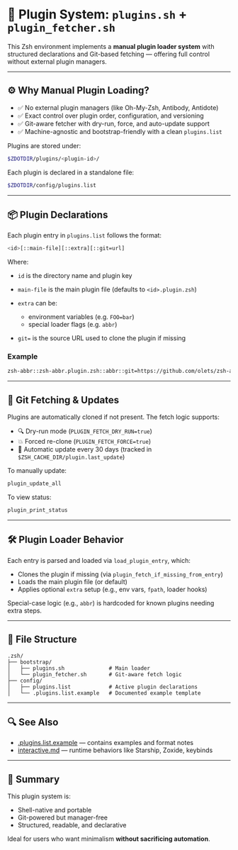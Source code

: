 # 🧩 Plugin System: `plugins.sh` + `plugin_fetcher.sh`

This Zsh environment implements a **manual plugin loader system** 
with structured declarations and Git-based fetching — offering full control without external plugin managers.

---

## ⚙️ Why Manual Plugin Loading?

- ✅ No external plugin managers (like Oh-My-Zsh, Antibody, Antidote)
- ✅ Exact control over plugin order, configuration, and versioning
- ✅ Git-aware fetcher with dry-run, force, and auto-update support
- ✅ Machine-agnostic and bootstrap-friendly with a clean `plugins.list`

Plugins are stored under:

```zsh
$ZDOTDIR/plugins/<plugin-id>/
```

Each plugin is declared in a standalone file:

```zsh
$ZDOTDIR/config/plugins.list
```

---

## 📦 Plugin Declarations

Each plugin entry in `plugins.list` follows the format:

```zsh
<id>[::main-file][::extra][::git=url]
```

Where:

- `id` is the directory name and plugin key
- `main-file` is the main plugin file (defaults to `<id>.plugin.zsh`)
- `extra` can be:

  - environment variables (e.g. `FOO=bar`)
  - special loader flags (e.g. `abbr`)
- `git=` is the source URL used to clone the plugin if missing

### Example

```zsh
zsh-abbr::zsh-abbr.plugin.zsh::abbr::git=https://github.com/olets/zsh-abbr.git
```

---

## 🔄 Git Fetching & Updates

Plugins are automatically cloned if not present. The fetch logic supports:

- 🔍 Dry-run mode (`PLUGIN_FETCH_DRY_RUN=true`)
- 💥 Forced re-clone (`PLUGIN_FETCH_FORCE=true`)
- 📆 Automatic update every 30 days (tracked in `$ZSH_CACHE_DIR/plugin.last_update`)

To manually update:

```zsh
plugin_update_all
```

To view status:

```zsh
plugin_print_status
```

---

## 🛠️ Plugin Loader Behavior

Each entry is parsed and loaded via `load_plugin_entry`, which:

- Clones the plugin if missing (via `plugin_fetch_if_missing_from_entry`)
- Loads the main plugin file (or default)
- Applies optional `extra` setup (e.g., env vars, `fpath`, loader hooks)

Special-case logic (e.g., `abbr`) is hardcoded for known plugins needing extra steps.

---

## 📁 File Structure

```text
.zsh/
├── bootstrap/
│   ├── plugins.sh              # Main loader
│   └── plugin_fetcher.sh       # Git-aware fetch logic
├── config/
│   ├── plugins.list            # Active plugin declarations
│   └── .plugins.list.example   # Documented example template
```

---

## 🔍 See Also

- [.plugins.list.example](../config/.plugins.list.example) — contains examples and format notes
- [interactive.md](./interactive.md) — runtime behaviors like Starship, Zoxide, keybinds

---

## 🧠 Summary

This plugin system is:

- Shell-native and portable
- Git-powered but manager-free
- Structured, readable, and declarative

Ideal for users who want minimalism **without sacrificing automation**.
